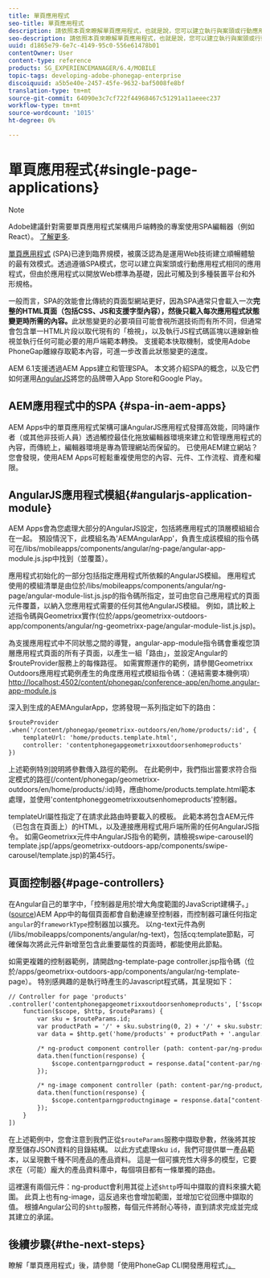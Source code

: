 ```yaml
---
title: 單頁應用程式
seo-title: 單頁應用程式
description: 請依照本頁來瞭解單頁應用程式，也就是說，您可以建立執行與案頭或行動應用程式相同的應用程式。
seo-description: 請依照本頁來瞭解單頁應用程式，也就是說，您可以建立執行與案頭或行動應用程式相同的應用程式。
uuid: d1865e79-6e7c-4149-95c0-556e61478b01
contentOwner: User
content-type: reference
products: SG_EXPERIENCEMANAGER/6.4/MOBILE
topic-tags: developing-adobe-phonegap-enterprise
discoiquuid: a5b5e40e-2457-45fe-9632-baf5008fe8bf
translation-type: tm+mt
source-git-commit: 64090e3c7cf722f44968467c51291a11aeeec237
workflow-type: tm+mt
source-wordcount: '1015'
ht-degree: 0%

---
```



# 單頁應用程式{#single-page-applications}

>[!NOTE]
>
>Adobe建議針對需要單頁應用程式架構用戶端轉換的專案使用SPA編輯器（例如React）。 [了解更多](/help/sites-developing/spa-overview.md).

[單頁應用程式](https://en.wikipedia.org/wiki/Single-page_application) (SPA)已達到臨界規模，被廣泛認為是運用Web技術建立順暢體驗的最有效模式。透過遵循SPA模式，您可以建立與案頭或行動應用程式相同的應用程式，但由於應用程式以開放Web標準為基礎，因此可觸及到多種裝置平台和外形規格。

一般而言，SPA的效能會比傳統的頁面型網站更好，因為SPA通常只會載入一次&#x200B;**完整的HTML頁面（包括CSS、JS和支援字型內容），然後只載入每次應用程式狀態變更時所需的內容。**&#x200B;此狀態變更的必要項目可能會視所選技術而有所不同，但通常會包含單一HTML片段以取代現有的「檢視」，以及執行JS程式碼區塊以連線新檢視並執行任何可能必要的用戶端範本轉換。 支援範本快取機制，或使用Adobe PhoneGap離線存取範本內容，可進一步改善此狀態變更的速度。

AEM 6.1支援透過AEM Apps建立和管理SPA。 本文將介紹SPA的概念，以及它們如何運用[AngularJS](https://angularjs.org/)將您的品牌帶入App Store和Google Play。

## AEM應用程式中的SPA {#spa-in-aem-apps}

AEM Apps中的單頁應用程式架構可讓AngularJS應用程式發揮高效能，同時讓作者（或其他非技術人員）透過觸控最佳化拖放編輯器環境來建立和管理應用程式的內容，而傳統上，編輯器環境是專為管理網站而保留的。 已使用AEM建立網站？ 您會發現，使用AEM Apps可輕鬆重複使用您的內容、元件、工作流程、資產和權限。

## AngularJS應用程式模組{#angularjs-application-module}

AEM Apps會為您處理大部分的AngularJS設定，包括將應用程式的頂層模組組合在一起。 預設情況下，此模組名為&#39;AEMAngularApp&#39;，負責生成該模組的指令碼可在/libs/mobileapps/components/angular/ng-page/angular-app-module.js.jsp中找到（並覆蓋）。

應用程式初始化的一部分包括指定應用程式所依賴的AngularJS模組。 應用程式使用的模組清單是由位於/libs/mobileapps/components/angular/ng-page/angular-module-list.js.jsp的指令碼所指定，並可由您自己應用程式的頁面元件覆蓋，以納入您應用程式需要的任何其他AngularJS模組。 例如，請比較上述指令碼與Geometrixx實作(位於/apps/geometrixx-outdoors-app/components/angular/ng-geometrixx-page/angular-module-list.js.jsp)。

為支援應用程式中不同狀態之間的導覽，angular-app-module指令碼會重複您頂層應用程式頁面的所有子頁面，以產生一組「路由」，並設定Angular的$routeProvider服務上的每條路徑。 如需實際運作的範例，請參閱Geometrixx Outdoors應用程式範例產生的角度應用程式模組指令碼：（連結需要本機例項）[http://localhost:4502/content/phonegap/conference-app/en/home.angular-app-module.js](http://localhost:4502/content/phonegap/conference-app/en/home.angular-app-module.js)

深入到生成的AEMAngularApp，您將發現一系列指定如下的路由：

```xml
$routeProvider
.when('/content/phonegap/geometrixx-outdoors/en/home/products/:id', {
    templateUrl: 'home/products.template.html',
    controller: 'contentphonegapgeometrixxoutdoorsenhomeproducts'
})
```

上述範例特別說明將參數傳入路徑的範例。 在此範例中，我們指出當要求符合指定模式的路徑(/content/phonegap/geometrixx-outdoors/en/home/products/:id)時，應由home/products.template.html範本處理，並使用&#39;contentphoneggeometrixxoutsenhomeproducts&#39;控制器。

templateUrl屬性指定了在請求此路由時要載入的模板。 此範本將包含AEM元件（已包含在頁面上）的HTML，以及連接應用程式用戶端所需的任何AngularJS指令。 如需Geometrixx元件中AngularJS指令的範例，請檢視swipe-carousel的template.jsp(/apps/geometrixx-outdoors-app/components/swipe-carousel/template.jsp)的第45行。

## 頁面控制器{#page-controllers}

在Angular自己的單字中，「控制器是用於增大角度範圍的JavaScript建構子。」 ([source](https://docs.angularjs.org/guide/controller))AEM App中的每個頁面都會自動連線至控制器，而控制器可讓任何指定`angular`的`frameworkType`控制器加以擴充。 以ng-text元件為例(/libs/mobileapps/components/angular/ng-text)，包括cq:template節點，可確保每次將此元件新增至包含此重要屬性的頁面時，都能使用此節點。

如需更複雜的控制器範例，請開啟ng-template-page controller.jsp指令碼（位於/apps/geometrixx-outdoors-app/components/angular/ng-template-page）。 特別感興趣的是執行時產生的Javascript程式碼，其呈現如下：

```xml
// Controller for page 'products'
.controller('contentphonegapgeometrixxoutdoorsenhomeproducts', ['$scope', '$http', '$routeParams',
    function($scope, $http, $routeParams) {
        var sku = $routeParams.id;
        var productPath = '/' + sku.substring(0, 2) + '/' + sku.substring(0, 4) + '/' + sku;
        var data = $http.get('home/products' + productPath + '.angular.json' + cacheKiller);

        /* ng-product component controller (path: content-par/ng-product) */
        data.then(function(response) {
            $scope.contentparngproduct = response.data["content-par/ng-product"].items;
        });

        /* ng-image component controller (path: content-par/ng-product/ng-image) */
        data.then(function(response) {
            $scope.contentparngproductngimage = response.data["content-par/ng-product/ng-image"].items;
        });
    }
])
```

在上述範例中，您會注意到我們正從`$routeParams`服務中擷取參數，然後將其按摩至儲存JSON資料的目錄結構。 以此方式處理sku `id`，我們可提供單一產品範本，以呈現數千種不同產品的產品資料。 這是一個可擴充性大得多的模型，它要求在（可能）龐大的產品資料庫中，每個項目都有一條單獨的路由。

這裡還有兩個元件：ng-product會利用其從上述`$http`呼叫中擷取的資料來擴大範圍。 此頁上也有ng-image，這反過來也會增加範圍，並增加它從回應中擷取的值。 根據Angular公司的`$http`服務，每個元件將耐心等待，直到請求完成並完成其建立的承諾。

## 後續步驟{#the-next-steps}

瞭解「單頁應用程式」後，請參閱「使用PhoneGap CLI開發應用程式」[。](/help/mobile/phonegap-apps-pg-cli.md)
